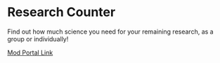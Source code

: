 # Research Counter

Find out how much science you need for your remaining research, as a group or individually!

[Mod Portal Link](https://mods.factorio.com/mod/research-counter-fixed)
